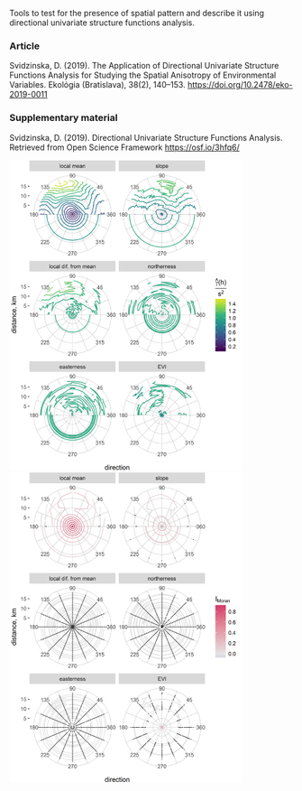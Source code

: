 Tools to test for the presence of spatial pattern and describe it using directional univariate structure functions analysis.

### Article
Svidzinska, D. (2019). The Application of Directional Univariate Structure Functions Analysis for Studying the Spatial Anisotropy of Environmental Variables. Ekológia (Bratislava), 38(2), 140–153. https://doi.org/10.2478/eko-2019-0011

### Supplementary material
Svidzinska, D. (2019). Directional Univariate Structure Functions Analysis. Retrieved from Open Science Framework https://osf.io/3hfq6/

<p float="center">
  <img src="plots/semivariance_pplot.png" height="550" />
  <img src="plots/autocorrelation_pplot.png" height="550"/>
</p>
